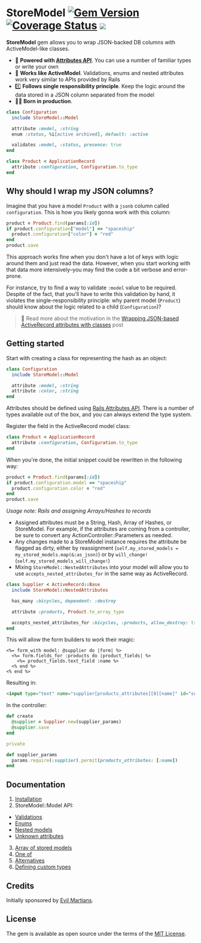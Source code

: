 # StoreModel [![Gem Version](https://badge.fury.io/rb/store_model.svg)](https://rubygems.org/gems/store_model) [![Coverage Status](https://coveralls.io/repos/github/DmitryTsepelev/store_model/badge.svg?branch=master)](https://coveralls.io/github/DmitryTsepelev/store_model?branch=master) ![](https://ruby-gem-downloads-badge.herokuapp.com/store_model?type=total)

**StoreModel** gem allows you to wrap JSON-backed DB columns with ActiveModel-like classes.

- 💪 **Powered with [Attributes API](https://api.rubyonrails.org/classes/ActiveRecord/Attributes/ClassMethods.html)**. You can use a number of familiar types or write your own
- 🔧 **Works like ActiveModel**. Validations, enums and nested attributes work very similar to APIs provided by Rails
- 1️⃣ **Follows single responsibility principle**. Keep the logic around the data stored in a JSON column separated from the model
- 👷‍♂️ **Born in production**.

```ruby
class Configuration
  include StoreModel::Model

  attribute :model, :string
  enum :status, %i[active archived], default: :active

  validates :model, :status, presence: true
end

class Product < ApplicationRecord
  attribute :configuration, Configuration.to_type
end
```

## Why should I wrap my JSON columns?

Imagine that you have a model `Product` with a `jsonb` column called `configuration`. This is how you likely gonna work with this column:

```ruby
product = Product.find(params[:id])
if product.configuration["model"] == "spaceship"
  product.configuration["color"] = "red"
end
product.save
```

This approach works fine when you don't have a lot of keys with logic around them and just read the data. However, when you start working with that data more intensively–you may find the code a bit verbose and error-prone.

For instance, try to find a way to validate `:model` value to be required. Despite of the fact, that you'll have to write this validation by hand, it violates the single-responsibility principle: why parent model (`Product`) should know about the logic related to a child (`Configuration`)?

> 📖 Read more about the motivation in the [Wrapping JSON-based ActiveRecord attributes with classes](https://evilmartians.com/chronicles/wrapping-json-based-active-record-attributes-with-classes) post

## Getting started

Start with creating a class for representing the hash as an object:

```ruby
class Configuration
  include StoreModel::Model

  attribute :model, :string
  attribute :color, :string
end
```

Attributes should be defined using [Rails Attributes API](https://api.rubyonrails.org/classes/ActiveRecord/Attributes/ClassMethods.html). There is a number of types available out of the box, and you can always extend the type system.

Register the field in the ActiveRecord model class:

```ruby
class Product < ApplicationRecord
  attribute :configuration, Configuration.to_type
end
```

When you're done, the initial snippet could be rewritten in the following way:

```ruby
product = Product.find(params[:id])
if product.configuration.model == "spaceship"
  product.configuration.color = "red"
end
product.save
```

_Usage note: Rails and assigning Arrays/Hashes to records_

- Assigned attributes must be a String, Hash, Array of Hashes, or StoreModel. For example, if the attributes are coming from a controller, be sure to convert any ActionController::Parameters as needed.
- Any changes made to a StoreModel instance requires the attribute be flagged as dirty, either by reassignment (`self.my_stored_models = my_stored_models.map(&:as_json)`) or by `will_change!` (`self.my_stored_models_will_change!`)
- Mixing `StoreModel::NestedAttributes` into your model will allow you to use `accepts_nested_attributes_for` in the same way as ActiveRecord.

```ruby
class Supplier < ActiveRecord::Base
  include StoreModel::NestedAttributes

  has_many :bicycles, dependent: :destroy

  attribute :products, Product.to_array_type

  accepts_nested_attributes_for :bicycles, :products, allow_destroy: true
end
```

This will allow the form builders to work their magic:

```erb
<%= form_with model: @supplier do |form| %>
  <%= form.fields_for :products do |product_fields| %>
    <%= product_fields.text_field :name %>
  <% end %>
<% end %>
```

Resulting in:
```html
<input type="text" name="supplier[products_attributes][0][name]" id="supplier_products_attributes_0_name">
```

In the controller:
```ruby
def create
  @supplier = Supplier.new(supplier_params)
  @supplier.save
end

private

def supplier_params
  params.require(:supplier).permit(products_attributes: [:name])
end
```

## Documentation

1. [Installation](./docs/installation.md)
2. StoreModel::Model API:
  * [Validations](./docs/validations.md)
  * [Enums](./docs/enums.md)
  * [Nested models](./docs/nested_models.md)
  * [Unknown attributes](./docs/unknown_attributes.md)
3. [Array of stored models](./docs/array_of_stored_models.md)
4. [One of](./docs/one_of.md)
4. [Alternatives](./docs/alternatives.md)
5. [Defining custom types](./docs/defining_custom_types.md)

## Credits

Initially sponsored by [Evil Martians](http://evilmartians.com).

## License

The gem is available as open source under the terms of the [MIT License](https://opensource.org/licenses/MIT).
